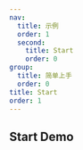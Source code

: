 ```yaml
---
nav:
  title: 示例
  order: 1
  second:
    title: Start
    order: 0
group:
  title: 简单上手
  order: 0
title: Start
order: 1
---
```


## Start Demo

<code src="./index.tsx" compact="true"></code>
